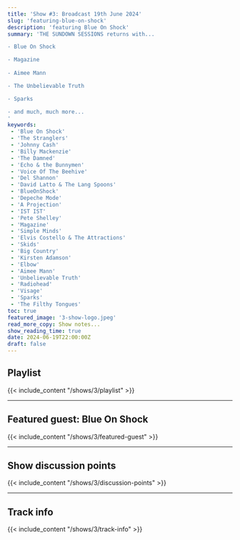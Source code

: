 ```yaml
---
title: 'Show #3: Broadcast 19th June 2024'
slug: 'featuring-blue-on-shock'
description: 'featuring Blue On Shock'
summary: 'THE SUNDOWN SESSIONS returns with...

- Blue On Shock

- Magazine
        
- Aimee Mann 

- The Unbelievable Truth

- Sparks

- and much, much more...
'
keywords:
 - 'Blue On Shock'
 - 'The Stranglers'
 - 'Johnny Cash'
 - 'Billy Mackenzie'
 - 'The Damned'
 - 'Echo & the Bunnymen'
 - 'Voice Of The Beehive'
 - 'Del Shannon'
 - 'David Latto & The Lang Spoons'
 - 'BlueOnShock'
 - 'Depeche Mode'
 - 'A Projection'
 - 'IST IST'
 - 'Pete Shelley'
 - 'Magazine'
 - 'Simple Minds'
 - 'Elvis Costello & The Attractions'
 - 'Skids'
 - 'Big Country'
 - 'Kirsten Adamson'
 - 'Elbow'
 - 'Aimee Mann'
 - 'Unbelievable Truth'
 - 'Radiohead'
 - 'Visage'
 - 'Sparks'
 - 'The Filthy Tongues'
toc: true
featured_image: '3-show-logo.jpeg'
read_more_copy: Show notes...
show_reading_time: true
date: 2024-06-19T22:00:00Z
draft: false
---
```


## Playlist
{{< include_content "/shows/3/playlist" >}}

---

## Featured guest: Blue On Shock
{{< include_content "/shows/3/featured-guest" >}}

---

## Show discussion points
{{< include_content "/shows/3/discussion-points" >}}

---

## Track info
{{< include_content "/shows/3/track-info" >}}
